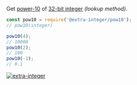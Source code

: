Get [power-10] of [32-bit integer] *(lookup method)*.

```javascript
const pow10 = require('@extra-integer/pow10');
// pow10(integer)

pow10(4);
// 10000
pow10(2);
// 100
pow10(-1);
// 0.1
```


[![extra-integer](https://i.imgur.com/toEbRv5.jpg)](https://www.npmjs.com/package/extra-integer)

[power-10]: https://en.wikipedia.org/wiki/Power_of_10
[32-bit integer]: https://developer.mozilla.org/en-US/docs/Web/JavaScript/Reference/Operators/Bitwise_Operators
